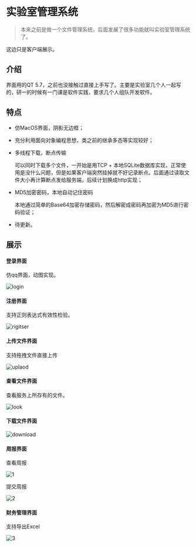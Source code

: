 #   实验室管理系统

> 本来之前是做一个文件管理系统，后面发展了很多功能就叫实验室管理系统了。

这边只是客户端展示。

## 介绍

界面用的QT 5.7，之前也没接触过直接上手写了。主要是实验室几个人一起写的，研一的时候有一门课是软件实践，要求几个人组队开发软件。

## 特点

- 仿MacOS界面，阴影无边框；

- 充分利用面向对象编程思想，类之前的继承多态等实现较好；

- 多线程下载，断点传输

  可以同时下载多个文件，一开始是用TCP + 本地SQLite数据库实现，正常使用是没什么问题，但是如果客户端突然挂掉就不好记录断点。后面通过读取文件大小再计算断点发给服务端，后续计划换成http实现；

- MD5加密密码，本地自动记住密码

  本地通过简单的Base64加密存储密码，然后解密成密码再加密为MD5进行密码验证；

- 待更新。



## 展示

#### 登录界面

仿qq界面，动图实现。

![login](https://github.com/hhyvs111/FileManagement/blob/master/images/login.png)



#### 注册界面
支持正则表达式有效性检验。

![rigitser](https://github.com/hhyvs111/FileManagement/blob/master/images/register.png)

#### 上传文件界面
支持拖拽文件直接上传

![uplaod](https://github.com/hhyvs111/FileManagement/blob/master/images/upload.png)

#### 查看文件界面
查看服务上所存有的文件。

![look](https://github.com/hhyvs111/FileManagement/blob/master/images/lookfile.png)

#### 下载文件界面

![download](https://github.com/hhyvs111/FileManagement/blob/master/images/download.png)


#### 周报界面
查看周报

![1](https://github.com/hhyvs111/FileManagement/blob/master/images/lookweek.png)

提交周报

![2](https://github.com/hhyvs111/FileManagement/blob/master/images/writeweek.png)


#### 财务管理界面
支持导出Excel

![3](https://github.com/hhyvs111/FileManagement/blob/master/images/money.png)







